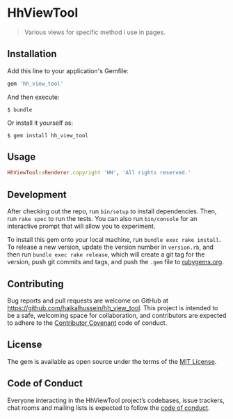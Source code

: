 # HhViewTool

> Various views for specific method i use in pages.

## Installation

Add this line to your application's Gemfile:

```ruby
gem 'hh_view_tool'
```

And then execute:

    $ bundle

Or install it yourself as:

    $ gem install hh_view_tool

## Usage

```ruby
HhViewTool::Renderer.copyright 'HH', 'All rights reserved.'
```
## Development

After checking out the repo, run `bin/setup` to install dependencies. Then, run `rake spec` to run the tests. You can also run `bin/console` for an interactive prompt that will allow you to experiment.

To install this gem onto your local machine, run `bundle exec rake install`. To release a new version, update the version number in `version.rb`, and then run `bundle exec rake release`, which will create a git tag for the version, push git commits and tags, and push the `.gem` file to [rubygems.org](https://rubygems.org).

## Contributing

Bug reports and pull requests are welcome on GitHub at https://github.com/haikalhussein/hh_view_tool. This project is intended to be a safe, welcoming space for collaboration, and contributors are expected to adhere to the [Contributor Covenant](http://contributor-covenant.org) code of conduct.

## License

The gem is available as open source under the terms of the [MIT License](https://opensource.org/licenses/MIT).

## Code of Conduct

Everyone interacting in the HhViewTool project’s codebases, issue trackers, chat rooms and mailing lists is expected to follow the [code of conduct](https://github.com/haikalhussein/hh_view_tool/blob/master/CODE_OF_CONDUCT.md).
